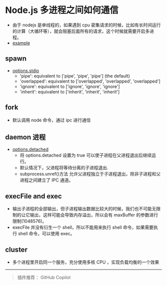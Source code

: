 # Node.js 多进程之间如何通信

- 由于 nodejs 是单线程的，如果遇到 cpu 密集请求的时候，比如有长时间运行的计算（大循环等），就会阻塞后面所有的请求，这个时候就需要开启多进程。
- [example](./1.http-server.js)

## spawn

- [options.stdio](https://nodejs.org/dist/latest-v16.x/docs/api/child_process.html#optionsstdio)
  - 'pipe': equivalent to ['pipe', 'pipe', 'pipe'] (the default)
  - 'overlapped': equivalent to ['overlapped', 'overlapped', 'overlapped']
  - 'ignore': equivalent to ['ignore', 'ignore', 'ignore']
  - 'inherit': equivalent to ['inherit', 'inherit', 'inherit']

## fork

- 默认调用 node 命令，通过 ipc 进行通信

## daemon 进程

- [options.detached](https://nodejs.org/dist/latest-v16.x/docs/api/child_process.html#optionsdetached)
  - 将 options.detached 设置为 true 可以使子进程在父进程退出后继续运行。
  - 默认情况下，父进程将等待分离的子进程退出.
  - subprocess.unref()方法 允许父进程独立于子进程退出，除非子进程和父进程之间建立了 IPC 通道。

## execFile and exec

- 输出子进程的全部输出，但子进程输出数据比较大的时候，我们也不可能无限制的让它输出，这样可能会导致内存溢出，所以会有 maxBuffer 的参数进行限制(1048576)。
- execFile 并没有衍生一个 shell，所以不能用来执行 shell 命令，如果需要执行 shell 命令，可以使用 exec。

## cluster

- 多个进程里开启同一个服务，充分使用多核 CPU ，实现负载均衡的一个效果

---

> 插件推荐： GitHub Copilot
